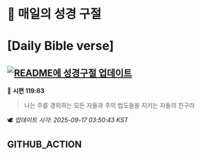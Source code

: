 # 🙏 매일의 성경 구절
# [Daily Bible verse]
## [![README에 성경구절 업데이트](https://github.com/DONGSUKA/first_test/actions/workflows/update-readme-bible.yml/badge.svg)](https://github.com/DONGSUKA/first_test/actions/workflows/update-readme-bible.yml)
<!-- START_BIBLE_VERSE -->
📖 **시편 119:63**
> 나는 주를 경외하는 모든 자들과 주의 법도들을 지키는 자들의 친구라

🕊️ _업데이트 시각: 2025-09-17 03:50:43 KST_
  <!-- END_BIBLE_VERSE -->
## GITHUB_ACTION
